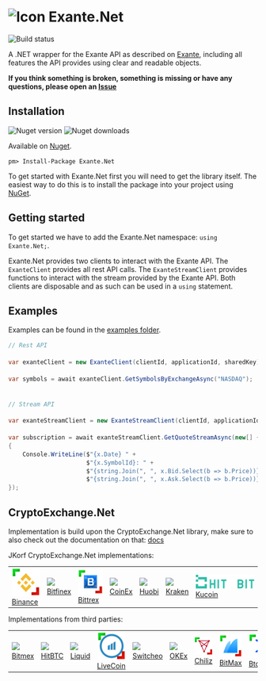 # ![Icon](https://github.com/d-ugarov/Exante.Net/blob/master/Exante.Net/Icon/icon.png?raw=true) Exante.Net

![Build status](https://github.com/d-ugarov/Exante.Net/actions/workflows/dotnet.yml/badge.svg)

A .NET wrapper for the Exante API as described on [Exante](https://api-live.exante.eu/api-docs/), including all features the API provides using clear and readable objects.

**If you think something is broken, something is missing or have any questions, please open an [Issue](https://github.com/d-ugarov/Exante.Net/issues)**


## Installation
![Nuget version](https://img.shields.io/nuget/v/exante.net.svg)  ![Nuget downloads](https://img.shields.io/nuget/dt/exante.net.svg)

Available on [Nuget](https://www.nuget.org/packages/Exante.Net/).
```
pm> Install-Package Exante.Net
```
To get started with Exante.Net first you will need to get the library itself. The easiest way to do this is to install the package into your project using  [NuGet](https://www.nuget.org/packages/Exante.Net/).


## Getting started
To get started we have to add the Exante.Net namespace: `using Exante.Net;`.

Exante.Net provides two clients to interact with the Exante API. The `ExanteClient` provides all rest API calls. The `ExanteStreamClient` provides functions to interact with the stream provided by the Exante API. Both clients are disposable and as such can be used in a `using` statement.


## Examples
Examples can be found in the [examples folder](https://github.com/d-ugarov/Exante.Net/blob/master/Exante.Net.Examples/Program.cs).

```C#
// Rest API

var exanteClient = new ExanteClient(clientId, applicationId, sharedKey);

var symbols = await exanteClient.GetSymbolsByExchangeAsync("NASDAQ");


// Stream API

var exanteStreamClient = new ExanteStreamClient(clientId, applicationId, sharedKey);

var subscription = await exanteStreamClient.GetQuoteStreamAsync(new[] {"BTC.EXANTE", "ETH.EXANTE"}, x =>
{
    Console.WriteLine($"{x.Date} " +
                      $"{x.SymbolId}: " +
                      $"{string.Join(", ", x.Bid.Select(b => b.Price))} (bid) / " +
                      $"{string.Join(", ", x.Ask.Select(b => b.Price))} (ask)");
});
```


## CryptoExchange.Net
Implementation is build upon the CryptoExchange.Net library, make sure to also check out the documentation on that: [docs](https://github.com/JKorf/CryptoExchange.Net)

JKorf CryptoExchange.Net implementations:
<table>
    <tr>
        <td>
            <a href="https://github.com/JKorf/Binance.Net"><img src="https://github.com/JKorf/Binance.Net/blob/master/Binance.Net/Icon/icon.png?raw=true"/></a>
            <br />
            <a href="https://github.com/JKorf/Binance.Net">Binance</a>
        </td>
        <td>
            <a href="https://github.com/JKorf/Bitfinex.Net"><img src="https://github.com/JKorf/Bitfinex.Net/blob/master/Bitfinex.Net/Icon/icon.png?raw=true" /></a>
            <br />
            <a href="https://github.com/JKorf/Bitfinex.Net">Bitfinex</a>
        </td>
        <td>
            <a href="https://github.com/JKorf/Bittrex.Net"><img src="https://github.com/JKorf/Bittrex.Net/blob/master/Bittrex.Net/Icon/icon.png?raw=true" /></a>
            <br />
            <a href="https://github.com/JKorf/Bittrex.Net">Bittrex</a>
        </td>
        <td>
            <a href="https://github.com/JKorf/CoinEx.Net"><img src="https://github.com/JKorf/CoinEx.Net/blob/master/CoinEx.Net/Icon/icon.png?raw=true" /></a>
            <br />
            <a href="https://github.com/JKorf/CoinEx.Net">CoinEx</a>
        </td>
        <td>
            <a href="https://github.com/JKorf/Huobi.Net"><img src="https://github.com/JKorf/Huobi.Net/blob/master/Huobi.Net/Icon/icon.png?raw=true" /></a>
            <br />
            <a href="https://github.com/JKorf/Huobi.Net">Huobi</a>
        </td>
        <td>
            <a href="https://github.com/JKorf/Kraken.Net"><img src="https://github.com/JKorf/Kraken.Net/blob/master/Kraken.Net/Icon/icon.png?raw=true" /></a>
            <br />
            <a href="https://github.com/JKorf/Kraken.Net">Kraken</a>
        </td>
        <td>
            <a href="https://github.com/JKorf/Kucoin.Net"><img src="https://github.com/JKorf/Kucoin.Net/blob/master/Kucoin.Net/Icon/icon.png?raw=true" /></a>
            <br />
            <a href="https://github.com/JKorf/Kucoin.Net">Kucoin</a>
        </td>
    </tr>
</table>

Implementations from third parties:
<table>
    <tr>
        <td>
            <a href="https://github.com/ridicoulous/Bitmex.Net"><img src="https://github.com/ridicoulous/Bitmex.Net/blob/master/Bitmex.Net/Icon/icon.png?raw=true" /></a>
            <br />
            <a href="https://github.com/ridicoulous/Bitmex.Net">Bitmex</a>
        </td>
        <td>
            <a href="https://github.com/intelligences/HitBTC.Net"><img src="https://github.com/intelligences/HitBTC.Net/blob/master/src/HitBTC.Net/Icon/icon.png?raw=true" /></a>
            <br />
            <a href="https://github.com/intelligences/HitBTC.Net">HitBTC</a>
        </td>
        <td>
            <a href="https://github.com/ridicoulous/LiquidQuoine.Net"><img src="https://github.com/ridicoulous/LiquidQuoine.Net/blob/master/Resources/icon.png?raw=true" /></a>
            <br />
            <a href="https://github.com/ridicoulous/LiquidQuoine.Net">Liquid</a>
        </td>
        <td>
            <a href="https://github.com/EricGarnier/LiveCoin.Net"><img src="https://github.com/EricGarnier/LiveCoin.Net/blob/master/LiveCoin.Net/Icon/icon.png?raw=true" /></a>
            <br />
            <a href="https://github.com/EricGarnier/LiveCoin.Net">LiveCoin</a>
        </td>
        <td>
            <a href="https://github.com/Zaliro/Switcheo.Net"><img src="https://github.com/Zaliro/Switcheo.Net/blob/master/Resources/switcheo-coin.png?raw=true" /></a>
            <br />
            <a href="https://github.com/Zaliro/Switcheo.Net">Switcheo</a>
        </td>
        <td>
            <a href="https://github.com/burakoner/OKEx.Net"><img src="https://github.com/burakoner/OKEx.Net/blob/master/Okex.Net/Icon/icon.png?raw=true" /></a>
            <br />
            <a href="https://github.com/burakoner/OKEx.Net">OKEx</a>
        </td>
        <td>
            <a href="https://github.com/burakoner/Chiliz.Net"><img src="https://github.com/burakoner/Chiliz.Net/blob/master/Chiliz.Net/Icon/icon.png?raw=true" /></a>
            <br />
            <a href="https://github.com/burakoner/Chiliz.Net">Chiliz</a>
        </td>
        <td>
            <a href="https://github.com/burakoner/BitMax.Net"><img src="https://github.com/burakoner/BitMax.Net/blob/master/BitMax.Net/Icon/icon.png?raw=true" /></a>
            <br />
            <a href="https://github.com/burakoner/BitMax.Net">BitMax</a>
        </td>
        <td>
            <a href="https://github.com/burakoner/BtcTurk.Net"><img src="https://github.com/burakoner/BtcTurk.Net/blob/master/BtcTurk.Net/Icon/icon.png?raw=true" /></a>
            <br />
            <a href="https://github.com/burakoner/BtcTurk.Net">BtcTurk</a>
        </td>
        <td>
            <a href="https://github.com/burakoner/Paribu.Net"><img src="https://github.com/burakoner/Paribu.Net/blob/master/Paribu.Net/Icon/icon.png?raw=true" /></a>
            <br />
            <a href="https://github.com/burakoner/Paribu.Net">Paribu</a>
        </td>
        <td>
            <a href="https://github.com/burakoner/Thodex.Net"><img src="https://github.com/burakoner/Thodex.Net/blob/master/Thodex.Net/Icon/icon.png?raw=true" /></a>
            <br />
            <a href="https://github.com/burakoner/Thodex.Net">Thodex</a>
        </td>
        <td>
            <a href="https://github.com/burakoner/Coinzo.Net"><img src="https://github.com/burakoner/Coinzo.Net/blob/master/Coinzo.Net/Icon/icon.png?raw=true" /></a>
            <br />
            <a href="https://github.com/burakoner/Coinzo.Net">Coinzo</a>
        </td>
        <td>
            <a href="https://github.com/burakoner/Tatum.Net"><img src="https://github.com/burakoner/Tatum.Net/blob/master/Tatum.Net/Icon/icon.png?raw=true" /></a>
            <br />
            <a href="https://github.com/burakoner/Tatum.Net">Tatum</a>
        </td>
    </tr>
</table>
